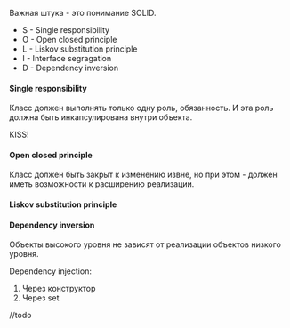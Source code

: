 Важная штука - это понимание SOLID.
* S - Single responsibility
* O - Open closed principle
* L - Liskov substitution principle
* I - Interface segragation
* D - Dependency inversion

#### Single responsibility

Класс должен выполнять только одну роль, обязанность.
И эта роль должна быть инкапсулирована внутри объекта.

KISS!

#### Open closed principle
Класс должен быть закрыт к изменению извне, но при этом - должен иметь возможности к расширению реализации.

#### Liskov substitution principle


#### Dependency inversion
Объекты высокого уровня не зависят от реализации объектов низкого уровня.



Dependency injection:
1. Через конструктор
2. Через set



//todo
